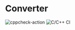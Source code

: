 # Converter
![cppcheck-action](https://github.com/99002582/Converter/workflows/cppcheck-action/badge.svg)
![C/C++ CI](https://github.com/99002582/Converter/workflows/C/C++%20CI/badge.svg)

